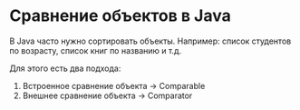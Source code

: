 # Сравнение объектов в Java

В Java часто нужно сортировать объекты. Например: список студентов по возрасту, список книг по названию и т.д.

Для этого есть два подхода:
1. Встроенное сравнение объекта → Comparable<T>
2. Внешнее сравнение объекта → Comparator<T>